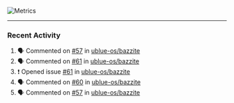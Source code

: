 ![Metrics](https://metrics.lecoq.io/KyleGospo?template=classic&base=header%2C%20activity%2C%20community%2C%20repositories%2C%20metadata&base.indepth=false&base.hireable=false&base.skip=false&config.timezone=America%2FLos_Angeles)

---
### Recent Activity
<!--START_SECTION:activity-->
1. 🗣 Commented on [#57](https://github.com/ublue-os/bazzite/issues/57#issuecomment-1642977674) in [ublue-os/bazzite](https://github.com/ublue-os/bazzite)
2. 🗣 Commented on [#61](https://github.com/ublue-os/bazzite/issues/61#issuecomment-1642942345) in [ublue-os/bazzite](https://github.com/ublue-os/bazzite)
3. ❗ Opened issue [#61](https://github.com/ublue-os/bazzite/issues/61) in [ublue-os/bazzite](https://github.com/ublue-os/bazzite)
4. 🗣 Commented on [#60](https://github.com/ublue-os/bazzite/issues/60#issuecomment-1642940750) in [ublue-os/bazzite](https://github.com/ublue-os/bazzite)
5. 🗣 Commented on [#57](https://github.com/ublue-os/bazzite/issues/57#issuecomment-1642939593) in [ublue-os/bazzite](https://github.com/ublue-os/bazzite)
<!--END_SECTION:activity-->

